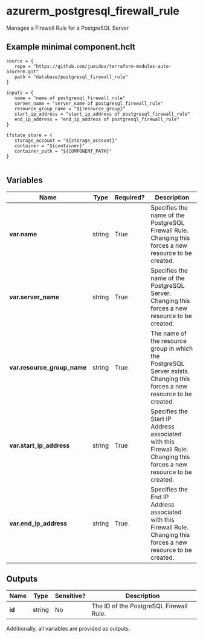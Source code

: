 # azurerm_postgresql_firewall_rule

Manages a Firewall Rule for a PostgreSQL Server

## Example minimal component.hclt

```hcl
source = {
   repo = "https://github.com/jumidev/terraform-modules-auto-azurerm.git" 
   path = "database/postgresql_firewall_rule" 
}

inputs = {
   name = "name of postgresql_firewall_rule" 
   server_name = "server_name of postgresql_firewall_rule" 
   resource_group_name = "${resource_group}" 
   start_ip_address = "start_ip_address of postgresql_firewall_rule" 
   end_ip_address = "end_ip_address of postgresql_firewall_rule" 
}

tfstate_store = {
   storage_account = "${storage_account}" 
   container = "${container}" 
   container_path = "${COMPONENT_PATH}" 
}


```

## Variables

| Name | Type | Required? |  Description |
| ---- | ---- | --------- |  ----------- |
| **var.name** | string | True | Specifies the name of the PostgreSQL Firewall Rule. Changing this forces a new resource to be created. | 
| **var.server_name** | string | True | Specifies the name of the PostgreSQL Server. Changing this forces a new resource to be created. | 
| **var.resource_group_name** | string | True | The name of the resource group in which the PostgreSQL Server exists. Changing this forces a new resource to be created. | 
| **var.start_ip_address** | string | True | Specifies the Start IP Address associated with this Firewall Rule. Changing this forces a new resource to be created. | 
| **var.end_ip_address** | string | True | Specifies the End IP Address associated with this Firewall Rule. Changing this forces a new resource to be created. | 



## Outputs

| Name | Type | Sensitive? | Description |
| ---- | ---- | --------- | --------- |
| **id** | string | No  | The ID of the PostgreSQL Firewall Rule. | 

Additionally, all variables are provided as outputs.
